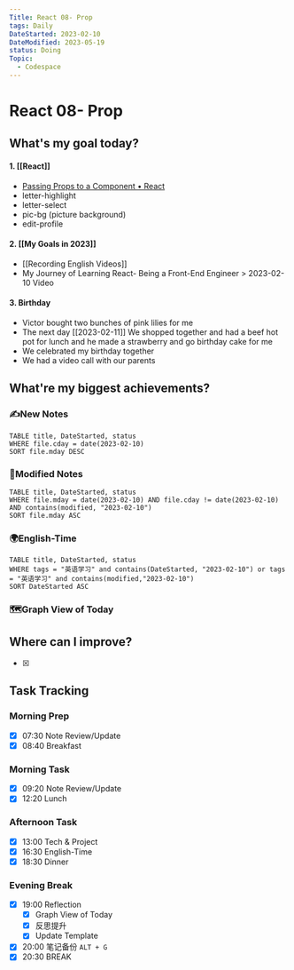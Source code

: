 ```yaml
---
Title: React 08- Prop
tags: Daily
DateStarted: 2023-02-10
DateModified: 2023-05-19
status: Doing
Topic:
  - Codespace
---
```


# React 08- Prop

## What's my goal today?

#### 1. [[React]]

- [Passing Props to a Component • React](https://beta.reactjs.org/learn/passing-props-to-a-component)
- letter-highlight
- letter-select
- pic-bg (picture background)
- edit-profile

#### 2. [[My Goals in 2023]]

- [[Recording English Videos]]
- My Journey of Learning React- Being a Front-End Engineer > 2023-02-10 Video

#### 3. Birthday

- Victor bought two bunches of pink lilies for me
- The next day [[2023-02-11]] We shopped together and had a beef hot pot for lunch and he made a strawberry and go birthday cake for me
- We celebrated my birthday together
- We had a video call with our parents

## What're my biggest achievements?

### ✍️New Notes

```dataview
TABLE title, DateStarted, status
WHERE file.cday = date(2023-02-10)
SORT file.mday DESC
```

### 📝Modified Notes

```dataview
TABLE title, DateStarted, status
WHERE file.mday = date(2023-02-10) AND file.cday != date(2023-02-10) AND contains(modified, "2023-02-10")
SORT file.mday ASC
```

### 🌍English-Time

```dataview
TABLE title, DateStarted, status
WHERE tags = "英语学习" and contains(DateStarted, "2023-02-10") or tags = "英语学习" and contains(modified,"2023-02-10")
SORT DateStarted ASC
```

### 🗺️Graph View of Today

## Where can I improve?

- [x]

## Task Tracking

### Morning Prep

- [x] 07:30 Note Review/Update
- [x] 08:40 Breakfast

### Morning Task

- [x] 09:20 Note Review/Update
- [x] 12:20 Lunch

### Afternoon Task

- [x] 13:00 Tech & Project
- [x] 16:30 English-Time
- [x] 18:30 Dinner

### Evening Break

- [x] 19:00 Reflection
  - [x] Graph View of Today
  - [x] 反思提升
  - [x] Update Template
- [x] 20:00 笔记备份 `ALT + G`
- [x] 20:30 BREAK
